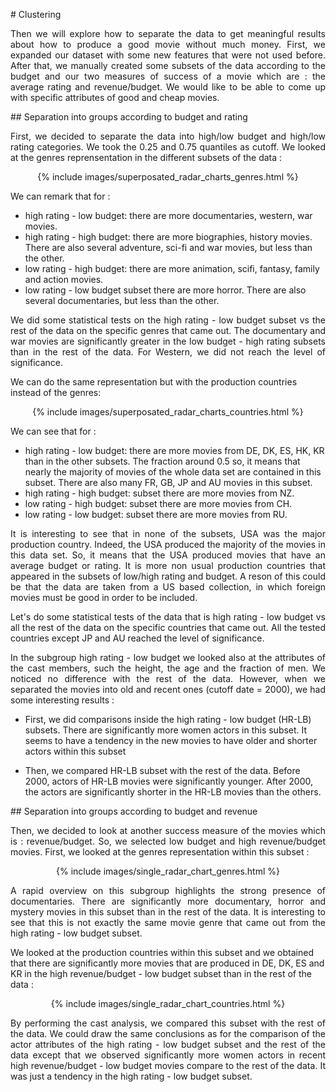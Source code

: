 # Clustering

<p align="justify"> Then we will explore how to separate the data to get meaningful results about how to produce a good movie without much money. First, we expanded our dataset with some new features that were not used before. After that, we manually created some subsets of the data according to the budget and our two measures of success of a movie which are : the average rating and revenue/budget. We would like to be able to come up with specific attributes of good and cheap movies. </p>


## Separation into groups according to budget and rating

<p align="justify"> First, we decided to separate the data into high/low budget and high/low rating categories. We took the 0.25 and 0.75 quantiles as cutoff. We looked at the genres reprensentation in the different subsets of the data : </p>

<center>
  {% include images/superposated_radar_charts_genres.html %}
</center>
  
We can remark that for :

* high rating - low budget:  there are more documentaries, western, war movies.
* high rating - high budget: there are more biographies, history movies. There are also several adventure, sci-fi and war movies, but less than the other.
* low rating - high budget: there are more animation, scifi, fantasy, family and action movies.
* low rating - low budget subset there are more horror. There are also several documentaries, but less than the other.

<p align="justify"> We did some statistical tests on the high rating - low budget subset vs the rest of the data on the specific genres that came out. The documentary and war movies are significantly greater in the low budget - high rating subsets than in the rest of the data. For Western, we did not reach the level of significance. </p>

We can do the same representation but with the production countries instead of the genres:

<center>
  {% include images/superposated_radar_charts_countries.html %}
</center>

We can see that for :

* high rating - low budget: there are more movies from DE, DK, ES, HK, KR than in the other subsets. The fraction around 0.5 so, it means that nearly the majority of movies of the whole data set are contained in this subset. There are also many FR, GB, JP and AU movies in this subset.
* high rating - high budget: subset there are more movies from NZ.
* low rating - high budget: subset there are more movies from CH.
* low rating - low budget: subset there are more movies from RU.

<p align="justify"> It is interesting to see that in none of the subsets, USA was the major production country. Indeed, the USA produced the majority of the movies in this data set. So, it means that the USA produced movies that have an average budget or rating. It is more non usual production countries that appeared in the subsets of low/high rating and budget. A reson of this could be that the data are taken from a US based collection, in which foreign movies must be good in order to be included.</p>

<p align="justify"> Let's do some statistical tests of the data that is high rating - low budget vs all the rest of the data on the specific countries that came out. All the tested countries except JP and AU reached the level of significance. </p>

<p align="justify"> In the subgroup high rating - low budget we looked also at the attributes of the cast members, such the height, the age and the fraction of men. We noticed no difference with the rest of the data. However, when we separated the movies into old and recent ones (cutoff date = 2000), we had some interesting results :</p>

* First, we did comparisons inside the high rating - low budget (HR-LB) subsets. There are significantly more women actors in this subset. It seems to have a tendency in the new movies to have older and shorter actors within this subset

* Then, we compared HR-LB subset with the rest of the data. Before 2000, actors of HR-LB movies were significantly younger. After 2000, the actors are significantly shorter in the HR-LB movies than the others. 


## Separation into groups according to budget and revenue 

<p align="justify"> Then, we decided to look at another success measure of the movies which is : revenue/budget. So, we selected low budget and high revenue/budget movies. First, we looked at the genres representation within this subset : </p>

<center>
  {% include images/single_radar_chart_genres.html %}
</center>
  
<p align="justify"> A rapid overview on this subgroup highlights the strong presence of documentaries. There are significantly more documentary, horror and mystery movies in this subset than in the rest of the data. It is interesting to see that this is not exactly the same movie genre that came out from the high rating - low budget subset. </p>

We looked at the production countries within this subset and we obtained that there are significantly more movies that are produced in DE, DK, ES and KR in the high revenue/budget - low budget subset than in the rest of the data :

<center>
  {% include images/single_radar_chart_countries.html %}
</center>

<p align="justify"> By performing the cast analysis, we compared this subset with the rest of the data. We could draw the same conclusions as for the comparison of the actor attributes of the high rating - low budget subset and the rest of the data except that we observed significantly more women actors in recent high revenue/budget - low budget movies compare to the rest of the data. It was just a tendency in the high rating - low budget subset. </p>
